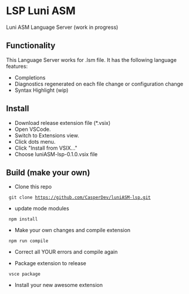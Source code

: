 # LSP Luni ASM

Luni ASM Language Server (work in progress)

## Functionality

This Language Server works for .lsm file. It has the following language features:
- Completions
- Diagnostics regenerated on each file change or configuration change
- Syntax Highlight (wip)

## Install

- Download release extension file (*.vsix)
- Open VSCode.
- Switch to Extensions view.
- Click dots menu.
- Click "Install from VSIX..."
- Choose luniASM-lsp-0.1.0.vsix file

## Build (make your own)
- Clone this repo

<code> git clone https://github.com/CasperDev/luniASM-lsp.git </code>

- update mode modules

<code> npm install </code>

- Make your own changes and compile extension

<code> npm run compile </code>

- Correct all YOUR errors and compile again

- Package extension to release

<code> vsce package </code>

- Install your new awesome extension


